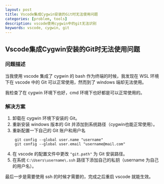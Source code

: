 ```yaml
---
layout: post
title: Vscode集成Cygwin安装的Git时无法使用问题
categories: [problem, tools]
description: vscode使用cygwin中的git无法识别
keywords: vscode, cygwin, git
---
```

## Vscode集成Cygwin安装的Git时无法使用问题

### 问题描述

当我使用 vscode 集成了 cygwin 的 bash 作为终端的时候，我发现在 WSL 环境下在 vscode 中的 Git 可以正常使用，然而到了 windows 端却无法使用。

我检查了在 cygwin 环境下也好，cmd 环境下也好都是可以正常使用的。

### 解决方案

1. 卸载在 cygwin 环境下安装的 Git。
2. 重新安装 windows 版本的 Git 并添加到系统路径（cygwin也能正常使用）。
3. 重新配置一下自己的 Git 账户和用户名
   ```
    git config --global user.name "username"
    git config --global user.email "username@mail.com"
   ```
4. 在 vscode 的配置文件中更改 `"git.path"` 为 Git 安装路径。
5. 在系统 `C:\Users\username\.ssh` 路径下添加自己的私钥（username 为自己的用户名）。

最后一步是需要使用 ssh 的时候才需要的，完成之后重启 vscode 就能生效。

